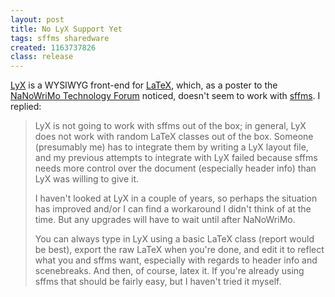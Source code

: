 ```yaml
---
layout: post
title: No LyX Support Yet
tags: sffms sharedware
created: 1163737826
class: release
---
```

[LyX](http://www.lyx.org/) is a WYSIWYG front-end for [LaTeX](http://www.latex-project.org/), which, as a poster to the [NaNoWriMo Technology Forum](http://www.nanowrimo.org/modules/newbb/viewtopic.php?topic_id=1533) noticed, doesn't seem to work with [sffms](/sffms/).  I replied:

> LyX is not going to work with sffms out of the box; in general, LyX does not work with random LaTeX classes out of the box. Someone (presumably me) has to integrate them by writing a LyX layout file, and my previous attempts to integrate with LyX failed because sffms needs more control over the document (especially header info) than LyX was willing to give it.<!--break-->
>
> I haven't looked at LyX in a couple of years, so perhaps the situation has improved and/or I can find a workaround I didn't think of at the time. But any upgrades will have to wait until after NaNoWriMo.
>
> You can always type in LyX using a basic LaTeX class (report would be best), export the raw LaTeX when you're done, and edit it to reflect what you and sffms want, especially with regards to header info and scenebreaks. And then, of course, latex it. If you're already using sffms that should be fairly easy, but I haven't tried it myself.
